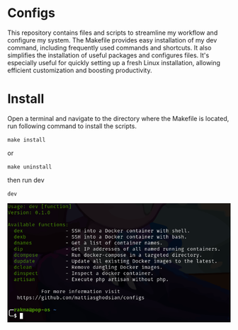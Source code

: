 # Configs
This repository contains files and scripts to streamline my workflow and configure my system. The Makefile provides easy installation of my dev command, including frequently used commands and shortcuts. It also simplifies the installation of useful packages and configures files. It's especially useful for quickly setting up a fresh Linux installation, allowing efficient customization and boosting productivity.

# Install
Open a terminal and navigate to the directory where the Makefile is located, run following command to install the scripts.
```
make install
```
or 
```
make uninstall
```

then run dev
```
dev
```

![Screenshot Of dev command](screenshot.png)
